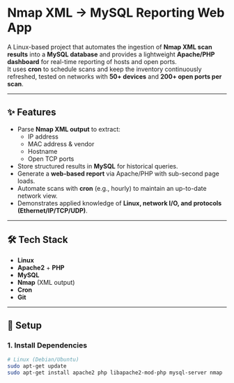 # Nmap XML → MySQL Reporting Web App

A Linux-based project that automates the ingestion of **Nmap XML scan results** into a **MySQL database** and provides a lightweight **Apache/PHP dashboard** for real-time reporting of hosts and open ports.  
It uses **cron** to schedule scans and keep the inventory continuously refreshed, tested on networks with **50+ devices** and **200+ open ports per scan**.

---

## ✨ Features
- Parse **Nmap XML output** to extract:
  - IP address
  - MAC address & vendor
  - Hostname
  - Open TCP ports
- Store structured results in **MySQL** for historical queries.
- Generate a **web-based report** via Apache/PHP with sub-second page loads.
- Automate scans with **cron** (e.g., hourly) to maintain an up-to-date network view.
- Demonstrates applied knowledge of **Linux, network I/O, and protocols (Ethernet/IP/TCP/UDP)**.

---

## 🛠️ Tech Stack
- **Linux**
- **Apache2** + **PHP**
- **MySQL**
- **Nmap** (XML output)
- **Cron**
- **Git**

---

## 🚀 Setup

### 1. Install Dependencies
```bash
# Linux (Debian/Ubuntu)
sudo apt-get update
sudo apt-get install apache2 php libapache2-mod-php mysql-server nmap
